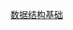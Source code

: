 <!--
 * @Author: DaiLinBo
 * @Date: 2020-06-19 00:58:10
 * @LastEditTime: 2020-06-19 00:59:20
 * @LastEditors: DaiLinBo
 * @Description: 
--> 
[数据结构基础](../classify/data-structure/data-structure.md)